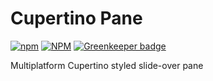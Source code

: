 # Cupertino Pane

[![npm](https://img.shields.io/npm/v/cupertino-pane)](https://github.com/roman-rr/cupertino-pane)
[![NPM](https://img.shields.io/npm/l/cupertino-pane)](https://github.com/roman-rr/cupertino-pane) [![Greenkeeper badge](https://badges.greenkeeper.io/roman-rr/cupertino-pane.svg)](https://greenkeeper.io/)

Multiplatform Cupertino styled slide-over pane 






<!-- Badges -->
<!-- Titles with icons -->
<!-- Logo -->
<!-- Titles -->
<!-- Description -->
<!-- Animations -->